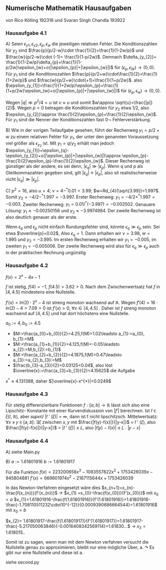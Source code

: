 ## Numerische Mathematik Hausaufgaben 
von Rico Kölling 192316 und Svaran Singh Chandla 193922

### Hausaufgabe 4.1
A) Seien $\epsilon_{y1},\epsilon_{y2},\epsilon_{p},\epsilon_{w}$ die jeweiligen relativen Fehler. Die Konditionszahlen für $y_{2}$ sind $\frac{p}{p/2-w}\cdot \frac{1}{2}=\frac{1}{1-2w/p}$ und $\frac{w}{p/2-w}\cdot (-1)= \frac{1}{1-p/2w}$. Demnach  $\delta_{y_{2}}= \frac{1}{1-2w/p}\delta_{p}+\frac{1}{1-p/2w}\epsilon_{w}+o(|\epsilon_{p}|+|\epsilon_{w}|)$ für $(\epsilon_{p},\epsilon_{W})\to(0,0)$. Für $y_{1}$ sind die Konditionszahlen $\frac{p}{p/2+w}\cdot\frac{1}{2}=\frac{1}{1+2w/p}$ und $\frac{w}{p/2+w}\cdot(+1)=\frac{1}{1+p/2w}$. also $\epsilon_{y_{1}}=\frac{1}{1+2w/p}\epsilon_{p}+\frac{1}{1+p/2w}\epsilon_{w}+o(|\epsilon_{p}|+|\epsilon_{w}|)$ für $(\epsilon_{p},\epsilon_{w})\to(0,0)$.

Wegen $|q|\ll p^{2}/4=u$ ist $v\approx u$ und somit $w\approx \sqrt{u}=\frac{|p|}{2}$. Wegen $p<0$ betragen die Konditionszahlen für $y_{2}$ etwa 1/2, also $\epsilon_{y_{2}}\approx \frac{1}{2}\epsilon_{p}+\frac{1}{2}\epsilon_{w}$. Für $y_{1}$ sind die Nenner der Konditionszahlen fast  $0\leadsto$ Fehlerverstärkung. 

B) Wie in der vorigen Teilaufgabe gesehen, führt der Rechenweg $y_{1}=p/2+w$ zu einem relativen Fehler für $y_{1}$, der unter den genannten Voraussetzung viel größer als $\epsilon_{y_{2}}$ ist. Mit $y_{1}=q/y_{2}$ erhält man jedoch $\epsilon_{y_{1}}=\epsilon_{q}-\epsilon_{y_{2}}+o(|\epsilon_{p}|+|\epsilon_{w}|)\approx \epsilon_{p}- \frac{1}{2}\epsilon_{p}-\frac{1}{2}\epsilon_{w}$. Dieser Rechenweg ist günstiger als der andere, es sei denn, $|\epsilon_{q}|\gg|\epsilon_{p}|$.
Wenn q und p als Gleitkommazahlen gegeben sind, gilt $|\epsilon_{q}|\approx|\epsilon_{p}|$, also sit realistischerweise nicht $|\epsilon_{q}|\gg|\epsilon_{p}|$.

C) $p^{2}=16$, also $u=4$; $v=4-^{*}0.01=3.99$; $w=Rd_{4}(\sqrt{3.99})=1.997$. Somit $y_{2}=-4/2-^{*}1.997=-3.997$. Erster Rechenweg: $y_{1}=-4/2+^{*}1.997=-0.003$. Zweiter Rechenweg: $y_{1}=0.01/^{*}(-3.997)=-0.002502$. Genauere Lösung: $y_{1}\approx-0.00250156$ und $y_{2}\approx-3.9974984$. Der zweite Rechenweg ist also deutlich genauer als der erste. 

Wenn $\epsilon_{q}$ und $\epsilon_p$ nicht einfach Rundungsfehler sind, könnte $\epsilon_{q}\gg\epsilon_{p}$ sein. Sei etwa $\overline{p}=0.02$, Also $\epsilon_{q}=1$. Dann erhalten wir $v=3.98$, $w=1.995$ und $y_{2}=-3.995$. Im ersten Rechenweg erhalten wir $y_{1}=-0.005$, im zweiten $y_{1}=-0.005006$. Der zweite Rechenweg wird also für $\epsilon_{q}\gg\epsilon_{p}$ auch in der praktischen Rechnung ungünstig


### Hausaufgabe 4.2
$f(x)=2^{x}-4x-1$

$f$ ist stetig, $f(4)=-1$, $f(4.5)>3.62>0$. Nach dem Zwischenwertsatz hat $f$ in $[4,4.5]$ mindestens eine Nullstelle.

$f'(x)=ln(2)\cdot2^{x}-4$ ist streng monoton wachsend auf $\mathbb{R}$. Wegen $f'(4)=16\cdot ln(2)-4>7.09>0$ ist $f'(x)>0$, $\forall x \in [4,4.5]$ . Daher ist $f$ streng monoton wachsend auf $[4,4.5]$ und hat dort höchstens eine Nullstelle.

$a_{0}:=4,b_{0}:=4.5$

- $M:=\frac{a_{0}+b_{0}}{2}=4.25,f(M)>1.02\leadsto a_{1}:=a_{0}, b_{1}:=M$
- $M:=\frac{a_{1}+b_{1}}{2}=4.125,f(M)<-0.05\leadsto a_{2}:=M,b_{2}:=b_{1}$
- $M:=\frac{a_{2}+b_{2}}{2}=4.1875,f(M)>0.47\leadsto a_{3}:=a_{2},b_{3}:=M$
- $\frac{b_{3}-a_{3}}{2}=0.03125<0.04$, also löst $\overline{x}:=\frac{a_{3}+b_{3}}{2}=4.15625$ die Aufgabe 

 $x^{*}\approx4.131388$, daher $|\overline{x}-x^{*}|<0.0249$

### Hausaufgabe 4.3
Für stetig differenzierbare Funktionen $f:[a,b]\to\mathbb{R}$ lässt sich also eine Lipschitz- Konstante mit einer Kurvendiskussion von $|f'|$ berechnen. Ist 𝑓 ∈ 𝜉(𝐼, ℝ), aber 𝑠𝑢𝑝𝑥∈𝐼 |𝑓 ′ (𝜉)| = ∞, dann ist f nicht lipschitzsch. Mittelwertsatz: ∀𝑥 ≠ 𝑦 ∈ [𝑎, 𝑏]: ∃𝜉 zwischen $x,y$ mit $\frac{|f(y)-f(x)|}{|y-x|}$ = 𝑓 ′ (𝜉), also
$\frac{|f(y)-f(x)|}{|y-x|}$ = |𝑓 ′ (𝜉)| ≤ 𝐿, also |𝑓(𝑦) − 𝑓(𝑥)| ≤ 𝐿 ∙ |𝑦 − 𝑥|

### Hausaufgabe 4.4
A) siehe Main.py

B) 
$a:=1.61801916$
$b:=1.61801917$

Für die Funktion
$f(x)=223200658x^{3}-1083557822x^{2}+1753426039x-945804881$
$f'(x)=669601974x^{2}-2167115644x+1753426039$

In das Newton-Verfahren eingesetzt wäre dies
$x_{n+1}=x_{n}-\frac{f(x_{n})}{f'(x_{n})}$
-> $x_{1} =x_{0}-\frac{f(x_{0})}{f'(x_{0})}$
mit $x_{0}=a$
$x_{1}=1.61801916-\frac{f(1.61801916)}{f'(1.61801916)}=1.61801916-\frac{-1.708110511232\cdot10^{-12}}{0.0009390686664544}=1.61801916$
mit $x_0=b$

$x_{2}= 1.61801917-\frac{f(1.61801917)}{f'(1.61801917)}=1.61801917-\frac{-5.217050063846}{-0.0016408342569114}=1.61830...$
-> $x_{3}= 1.618015..$

Somit ist zu sagen, wenn man mit dem Newton verfahren versucht die Nullstelle genau zu approximieren, bleibt nur eine mögliche Über, a. 
$\curvearrowright$  Es gibt nur eine Nullstelle und diese ist a. 

siehe second.py
